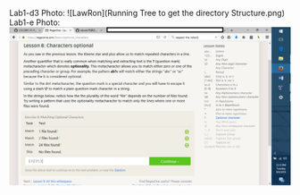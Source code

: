 Lab1-d3 Photo: ![LawRon](Running Tree to get the directory Structure.png)
Lab1-e  Photo: ![LawRon](qws.png)
